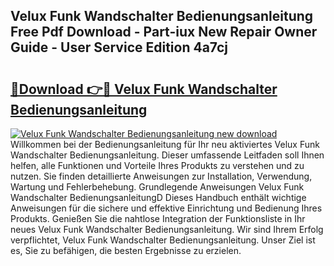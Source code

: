## Velux Funk Wandschalter Bedienungsanleitung Free Pdf Download - Part-iux New Repair Owner Guide - User Service Edition 4a7cj

# <h2><a href="http://df0u6m.blite.top/?on=Velux+Funk+Wandschalter+Bedienungsanleitung">🔗Download 👉🔴 Velux Funk Wandschalter Bedienungsanleitung</a></h2>

[![Velux Funk Wandschalter Bedienungsanleitung new download](https://i.imgur.com/lujVjoI.png)](http://df0u6m.blite.top/?on=Velux+Funk+Wandschalter+Bedienungsanleitung)
Willkommen bei der Bedienungsanleitung für Ihr neu aktiviertes Velux Funk Wandschalter Bedienungsanleitung. Dieser umfassende Leitfaden soll Ihnen helfen, alle Funktionen und Vorteile Ihres Produkts zu verstehen und zu nutzen. Sie finden detaillierte Anweisungen zur Installation, Verwendung, Wartung und Fehlerbehebung. Grundlegende Anweisungen Velux Funk Wandschalter BedienungsanleitungD Dieses Handbuch enthält wichtige Anweisungen für die sichere und effektive Einrichtung und Bedienung Ihres Produkts. Genießen Sie die nahtlose Integration der Funktionsliste in Ihr neues Velux Funk Wandschalter Bedienungsanleitung. Wir sind Ihrem Erfolg verpflichtet, Velux Funk Wandschalter Bedienungsanleitung. Unser Ziel ist es, Sie zu befähigen, die besten Ergebnisse zu erzielen.

